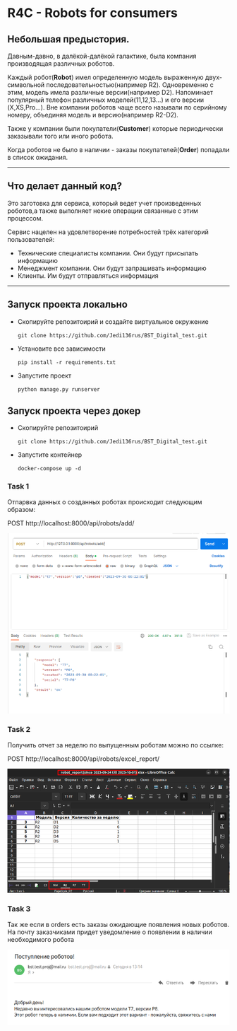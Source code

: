 # R4C - Robots for consumers
## Небольшая предыстория.
Давным-давно, в далёкой-далёкой галактике, была компания производящая различных 
роботов. 

Каждый робот(**Robot**) имел определенную модель выраженную двух-символьной 
последовательностью(например R2). Одновременно с этим, модель имела различные 
версии(например D2). Напоминает популярный телефон различных моделей(11,12,13...) и его версии
(X,XS,Pro...). Вне компании роботов чаще всего называли по серийному номеру, объединяя модель и версию(например R2-D2).

Также у компании были покупатели(**Customer**) которые периодически заказывали того или иного робота. 

Когда роботов не было в наличии - заказы покупателей(**Order**) попадали в список ожидания.

---
## Что делает данный код?
Это заготовка для сервиса, который ведет учет произведенных роботов,а также 
выполняет некие операции связанные с этим процессом.

Сервис нацелен на удовлетворение потребностей трёх категорий пользователей:
- Технические специалисты компании. Они будут присылать информацию
- Менеджмент компании. Они будут запрашивать информацию
- Клиенты. Им будут отправляться информация
___


## Запуск проекта локально

<ul>
 <li>Скопируйте репозитоирий и создайте виртуальное окружение</li>

    git clone https://github.com/Jedi136rus/BST_Digital_test.git

 <li>Установите все зависимости</li>

    pip install -r requirements.txt

 <li> Запустите проект  </li>

    python manage.py runserver    

</ul>

## Запуск проекта через докер

<ul>
 <li>Скопируйте репозитоирий</li>

    git clone https://github.com/Jedi136rus/BST_Digital_test.git

 <li>Запустите контейнер</li>

    docker-compose up -d

</ul>


### Task 1

Отпарвка данных о созданных роботах происходит следующим образом:

POST http://localhost:8000/api/robots/add/

<img src="screens/first_task_screen.png" alt="">


### Task 2

Получить отчет за неделю по выпущенным роботам можно по ссылке:

POST http://localhost:8000/api/robots/excel_report/

<img src="screens/second_task_screen.png" alt="">


### Task 3

Так же если в orders есть заказы ожидающие появления новых роботов. 
На почту заказчиками придет уведомление о появлении в наличии необходимого робота


<img src="screens/third_task_screen.png" alt="">

